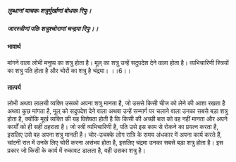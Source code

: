 ##### लुब्धानां याचकः शत्रुर्मूर्खाणां बोधकः रिपुः।
##### जारस्त्रीणां पतिः शत्रुश्चोराणां चन्द्रमा रिपुः।। 

#### भावार्थ

मांगने वाला लोभी मनुष्य का शत्रु होता है। मूल् का शत्रु उन्हें सदुपदेश देने वाला होता है। व्यभिचारिणी स्त्रियों का शत्रु पति होता है और चोरों का शत्रु है चंद्रमा। ।।6।।

#### तात्पर्य

लोभी अथवा लालची व्यक्ति उसको अपना शत्रु मानता है, जो उससे किसी चीज को लेने की आशा रखता है अथवा कुछ मांगता है, मूल् को सदुपदेश देने वाला अथवा उन्हें सन्मार्ग पर चलाने वाला उनका सबसे बड़ा शत्रु होता है, क्योंकि मूर्ख व्यक्ति की यह विशेषता होती है कि किसी की अच्छी बात को वह नहीं मानता और अपने कार्यों को ही सही ठहराता है। जो स्त्री व्यभिचारिणी है, पति उसे इस काम से रोकने का प्रयत्न करता है, इसलिए उसे वह अपना शत्रु मानती है। चोर-उचक्के लोग रात्रि के समय अंधकार में अपना कार्य करते हैं, चांदनी रात में उनके लिए चोरी करना असंभव होता है, इसलिए चंद्रमा उनका सबसे बड़ा शत्रु होता है। इस प्रकार जो किसी के कार्य में रुकावट डालता है, वही उसका शत्रु है।